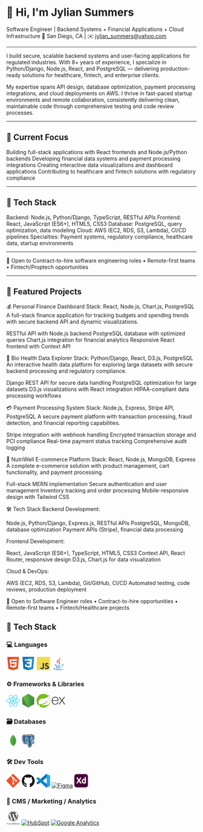 <!---
SummerJyl/SummerJyl is a ✨ special ✨ repository because its `README.md` (this file) appears on your GitHub profile.
You can click the Preview link to take a look at your changes.
--->
# 🌿 Hi, I'm Jylian Summers  
Software Engineer | Backend Systems + Financial Applications + Cloud Infrastructure
📍 San Diego, CA | ✉️ jylian_summers@yahoo.com

---

I build secure, scalable backend systems and user-facing applications for regulated industries. With 8+ years of experience, I specialize in Python/Django, Node.js, React, and PostgreSQL — delivering production-ready solutions for healthcare, fintech, and enterprise clients.

My expertise spans API design, database optimization, payment processing integrations, and cloud deployments on AWS. I thrive in fast-paced startup environments and remote collaboration, consistently delivering clean, maintainable code through comprehensive testing and code review processes.

---

## 💼 Current Focus
Building full-stack applications with React frontends and Node.js/Python backends
Developing financial data systems and payment processing integrations
Creating interactive data visualizations and dashboard applications
Contributing to healthcare and fintech solutions with regulatory compliance

---

## 🔧 Tech Stack

Backend: Node.js, Python/Django, TypeScript, RESTful APIs
Frontend: React, JavaScript (ES6+), HTML5, CSS3
Database: PostgreSQL, query optimization, data modeling
Cloud: AWS (EC2, RDS, S3, Lambda), CI/CD pipelines
Specialties: Payment systems, regulatory compliance, healthcare data, startup environments

---

🚀 Open to
Contract-to-hire software engineering roles • Remote-first teams • Fintech/Proptech opportunities

---

## 🚀 Featured Projects

💰 Personal Finance Dashboard
Stack: React, Node.js, Chart.js, PostgreSQL
A full-stack finance application for tracking budgets and spending trends with secure backend API and dynamic visualizations.

RESTful API with Node.js backend
PostgreSQL database with optimized queries
Chart.js integration for financial analytics
Responsive React frontend with Context API

🧬 Bio Health Data Explorer
Stack: Python/Django, React, D3.js, PostgreSQL
An interactive health data platform for exploring large datasets with secure backend processing and regulatory compliance.

Django REST API for secure data handling
PostgreSQL optimization for large datasets
D3.js visualizations with React integration
HIPAA-compliant data processing workflows

💳 Payment Processing System
Stack: Node.js, Express, Stripe API, PostgreSQL
A secure payment platform with transaction processing, fraud detection, and financial reporting capabilities.

Stripe integration with webhook handling
Encrypted transaction storage and PCI compliance
Real-time payment status tracking
Comprehensive audit logging

🌿 NutriWell E-commerce Platform
Stack: React, Node.js, MongoDB, Express
A complete e-commerce solution with product management, cart functionality, and payment processing.

Full-stack MERN implementation
Secure authentication and user management
Inventory tracking and order processing
Mobile-responsive design with Tailwind CSS

🛠 Tech Stack
Backend Development:

Node.js, Python/Django, Express.js, RESTful APIs
PostgreSQL, MongoDB, database optimization
Payment APIs (Stripe), financial data processing

Frontend Development:

React, JavaScript (ES6+), TypeScript, HTML5, CSS3
Context API, React Router, responsive design
D3.js, Chart.js for data visualization

Cloud & DevOps:

AWS (EC2, RDS, S3, Lambda), Git/GitHub, CI/CD
Automated testing, code reviews, production deployment

🚀 Open to
Software Engineer roles • Contract-to-hire opportunities • Remote-first teams • Fintech/Healthcare projects


## 🧰 Tech Stack

### 💻 Languages
<p align="left">
  <a href="https://developer.mozilla.org/en-US/docs/Web/HTML"><img src="https://raw.githubusercontent.com/devicons/devicon/master/icons/html5/html5-original.svg" width="36" alt="HTML5" /></a>
  <a href="https://developer.mozilla.org/en-US/docs/Web/CSS"><img src="https://raw.githubusercontent.com/devicons/devicon/master/icons/css3/css3-original.svg" width="36" alt="CSS3" /></a>
  <a href="https://developer.mozilla.org/en-US/docs/Web/JavaScript"><img src="https://raw.githubusercontent.com/devicons/devicon/master/icons/javascript/javascript-original.svg" width="36" alt="JavaScript" /></a>
  <a href="https://www.java.com"><img src="https://raw.githubusercontent.com/devicons/devicon/master/icons/java/java-original.svg" width="36" alt="Java" /></a>
</p>

### ⚙️ Frameworks & Libraries
<p align="left">
  <a href="https://reactjs.org/"><img src="https://raw.githubusercontent.com/devicons/devicon/master/icons/react/react-original.svg" width="36" alt="React" /></a>
  <a href="https://nodejs.org/"><img src="https://raw.githubusercontent.com/devicons/devicon/master/icons/nodejs/nodejs-original.svg" width="36" alt="Node.js" /></a>
  <a href="https://spring.io/projects/spring-boot"><img src="https://raw.githubusercontent.com/devicons/devicon/master/icons/spring/spring-original.svg" width="36" alt="Spring Boot" /></a>
  <a href="https://expressjs.com/"><img src="https://raw.githubusercontent.com/devicons/devicon/master/icons/express/express-original.svg" width="36" alt="Express.js" /></a>
</p>

### 🗃️ Databases
<p align="left">
  <a href="https://www.mongodb.com/"><img src="https://raw.githubusercontent.com/devicons/devicon/master/icons/mongodb/mongodb-original.svg" width="36" alt="MongoDB" /></a>
  <a href="https://www.postgresql.org/"><img src="https://raw.githubusercontent.com/devicons/devicon/master/icons/postgresql/postgresql-original.svg" width="36" alt="PostgreSQL" /></a>
</p>

### 🛠️ Dev Tools
<p align="left">
  <a href="https://git-scm.com/"><img src="https://raw.githubusercontent.com/devicons/devicon/master/icons/git/git-original.svg" width="36" alt="Git" /></a>
  <a href="https://github.com/"><img src="https://raw.githubusercontent.com/devicons/devicon/master/icons/github/github-original.svg" width="36" alt="GitHub" /></a>
  <a href="https://code.visualstudio.com/"><img src="https://raw.githubusercontent.com/devicons/devicon/master/icons/vscode/vscode-original.svg" width="36" alt="VS Code" /></a>
  <a href="https://figma.com"><img src="https://www.vectorlogo.zone/logos/figma/figma-icon.svg" width="36" alt="Figma" /></a>
  <a href="https://www.adobe.com/products/xd.html" target="_blank" rel="noreferrer">
  <img src="https://raw.githubusercontent.com/devicons/devicon/master/icons/xd/xd-plain.svg" width="36" alt="Adobe XD" />
</a>

### 🧩 CMS / Marketing / Analytics
<p align="left">
  <a href="https://wordpress.org/"><img src="https://raw.githubusercontent.com/devicons/devicon/master/icons/wordpress/wordpress-original.svg" width="36" alt="WordPress" /></a>
  <a href="https://hubspot.com"><img src="https://cdn.worldvectorlogo.com/logos/hubspot.svg" width="36" alt="HubSpot" /></a>
  <a href="https://analytics.google.com/"><img src="https://www.vectorlogo.zone/logos/google_analytics/google_analytics-icon.svg" width="36" alt="Google Analytics" /></a>
</p>
